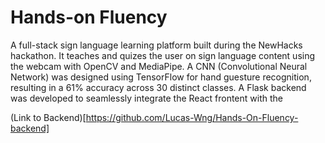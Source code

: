 # Hands-on Fluency

A full-stack sign language learning platform built during the NewHacks hackathon. It teaches and quizes the user on sign language content using the webcam with OpenCV and MediaPipe. A CNN (Convolutional Neural Network) was designed using TensorFlow for hand guesture recognition, resulting in a 61% accuracy across 30 distinct classes. A Flask backend was developed to seamlessly integrate the React frontent with the

(Link to Backend)[https://github.com/Lucas-Wng/Hands-On-Fluency-backend]
